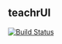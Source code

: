 ## teachrUI

[![Build Status](https://travis-ci.org/Discovery-VSTS/teacherui.svg?branch=master)](https://travis-ci.org/Discovery-VSTS/teacherui)

